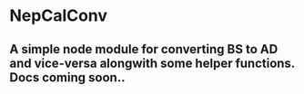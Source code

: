 # NepCalConv
 
## A simple node module for converting BS to AD and vice-versa alongwith some helper functions. Docs coming soon..